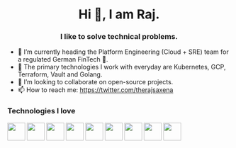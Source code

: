 <h1 align="center">Hi 👋, I am Raj.</h1>
<h3 align="center">I like to solve technical problems.</h3>

- 🔭 I’m currently heading the Platform Engineering (Cloud + SRE) team for a regulated German FinTech 🚀.
- 🌱 The primary technologies I work with everyday are Kubernetes, GCP, Terraform, Vault and Golang.
- 👯 I’m looking to collaborate on open-source projects.
- 📫 How to reach me: https://twitter.com/therajsaxena

### Technologies I love
<p>
  <img width="40" height="40" src="https://cdn.jsdelivr.net/gh/devicons/devicon/icons/go/go-original-wordmark.svg" />
  <img width="40" height="40" src="https://cdn.jsdelivr.net/gh/devicons/devicon/icons/googlecloud/googlecloud-original.svg" />
  <img width="40" height="40" src="https://cdn.jsdelivr.net/gh/devicons/devicon/icons/java/java-original-wordmark.svg" />
  <img width="40" height="40" src="https://cdn.jsdelivr.net/gh/devicons/devicon/icons/kotlin/kotlin-original-wordmark.svg" />
  <img width="40" height="40" src="https://cdn.jsdelivr.net/gh/devicons/devicon/icons/apachekafka/apachekafka-original-wordmark.svg" />
  <img width="40" height="40" src="https://cdn.jsdelivr.net/gh/devicons/devicon/icons/docker/docker-original-wordmark.svg" />
  <img width="40" height="40" src="https://cdn.jsdelivr.net/gh/devicons/devicon/icons/github/github-original.svg" />
  <img width="40" height="40" src="https://cdn.jsdelivr.net/gh/devicons/devicon/icons/postgresql/postgresql-original-wordmark.svg" />
  <img width="40" height="40" src="https://cdn.jsdelivr.net/gh/devicons/devicon/icons/spring/spring-original-wordmark.svg" />
</p>
